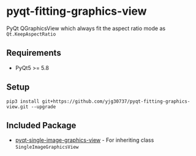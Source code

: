 # pyqt-fitting-graphics-view
PyQt QGraphicsView which always fit the aspect ratio mode as `Qt.KeepAspectRatio`

## Requirements
* PyQt5 >= 5.8

## Setup
`pip3 install git+https://github.com/yjg30737/pyqt-fitting-graphics-view.git --upgrade`

## Included Package
* <a href="https://github.com/yjg30737/pyqt-single-image-graphics-view.git">pyqt-single-image-graphics-view</a> - For inheriting class ```SingleImageGraphicsView```
